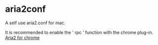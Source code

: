 # aria2conf

A self use aria2.conf for mac.

It is recommended to enable the ' rpc ' function with the chrome plug-in. [Aria2 for chrome](https://chrome.google.com/webstore/detail/aria2-for-chrome/mpkodccbngfoacfalldjimigbofkhgjn)